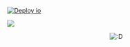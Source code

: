 [![Deploy io](https://github.com/nuoxoxo/nuoxoxo.github.io/actions/workflows/io.yml/badge.svg)](https://github.com/nuoxoxo/nuoxoxo.github.io/actions/workflows/io.yml) 

![](https://github-readme-stats.vercel.app/api/top-langs/?username=nuoxoxo&layout=pie&hide=roff,java,html&langs_count=12)

<p align="center"><img src="https://github.com/nuoxoxo/nuoxoxo/blob/main/assets/github-contribution-grid-snake.svg" alt=":D" /></p>
